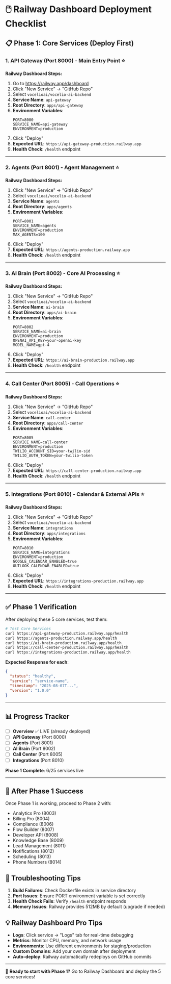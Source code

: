 # 🖱️ Railway Dashboard Deployment Checklist

## 📋 Phase 1: Core Services (Deploy First)

### 1. API Gateway (Port 8000) - Main Entry Point ⭐
**Railway Dashboard Steps:**
1. Go to https://railway.app/dashboard
2. Click "New Service" → "GitHub Repo"
3. Select `vocelioai/vocelio-ai-backend`
4. **Service Name**: `api-gateway`
5. **Root Directory**: `apps/api-gateway`
6. **Environment Variables**:
   ```
   PORT=8000
   SERVICE_NAME=api-gateway
   ENVIRONMENT=production
   ```
7. Click "Deploy"
8. **Expected URL**: `https://api-gateway-production.railway.app`
9. **Health Check**: `/health` endpoint

---

### 2. Agents (Port 8001) - Agent Management ⭐
**Railway Dashboard Steps:**
1. Click "New Service" → "GitHub Repo"
2. Select `vocelioai/vocelio-ai-backend`
3. **Service Name**: `agents`
4. **Root Directory**: `apps/agents`
5. **Environment Variables**:
   ```
   PORT=8001
   SERVICE_NAME=agents
   ENVIRONMENT=production
   MAX_AGENTS=100
   ```
6. Click "Deploy"
7. **Expected URL**: `https://agents-production.railway.app`
8. **Health Check**: `/health` endpoint

---

### 3. AI Brain (Port 8002) - Core AI Processing ⭐
**Railway Dashboard Steps:**
1. Click "New Service" → "GitHub Repo"
2. Select `vocelioai/vocelio-ai-backend`
3. **Service Name**: `ai-brain`
4. **Root Directory**: `apps/ai-brain`
5. **Environment Variables**:
   ```
   PORT=8002
   SERVICE_NAME=ai-brain
   ENVIRONMENT=production
   OPENAI_API_KEY=your-openai-key
   MODEL_NAME=gpt-4
   ```
6. Click "Deploy"
7. **Expected URL**: `https://ai-brain-production.railway.app`
8. **Health Check**: `/health` endpoint

---

### 4. Call Center (Port 8005) - Call Operations ⭐
**Railway Dashboard Steps:**
1. Click "New Service" → "GitHub Repo"
2. Select `vocelioai/vocelio-ai-backend`
3. **Service Name**: `call-center`
4. **Root Directory**: `apps/call-center`
5. **Environment Variables**:
   ```
   PORT=8005
   SERVICE_NAME=call-center
   ENVIRONMENT=production
   TWILIO_ACCOUNT_SID=your-twilio-sid
   TWILIO_AUTH_TOKEN=your-twilio-token
   ```
6. Click "Deploy"
7. **Expected URL**: `https://call-center-production.railway.app`
8. **Health Check**: `/health` endpoint

---

### 5. Integrations (Port 8010) - Calendar & External APIs ⭐
**Railway Dashboard Steps:**
1. Click "New Service" → "GitHub Repo"
2. Select `vocelioai/vocelio-ai-backend`
3. **Service Name**: `integrations`
4. **Root Directory**: `apps/integrations`
5. **Environment Variables**:
   ```
   PORT=8010
   SERVICE_NAME=integrations
   ENVIRONMENT=production
   GOOGLE_CALENDAR_ENABLED=true
   OUTLOOK_CALENDAR_ENABLED=true
   ```
6. Click "Deploy"
7. **Expected URL**: `https://integrations-production.railway.app`
8. **Health Check**: `/health` endpoint

---

## ✅ Phase 1 Verification

After deploying these 5 core services, test them:

```bash
# Test Core Services
curl https://api-gateway-production.railway.app/health
curl https://agents-production.railway.app/health
curl https://ai-brain-production.railway.app/health
curl https://call-center-production.railway.app/health
curl https://integrations-production.railway.app/health
```

**Expected Response for each**:
```json
{
  "status": "healthy",
  "service": "service-name",
  "timestamp": "2025-08-07T...",
  "version": "1.0.0"
}
```

---

## 📊 Progress Tracker

- [ ] **Overview** ✅ LIVE (already deployed)
- [ ] **API Gateway** (Port 8000)
- [ ] **Agents** (Port 8001)  
- [ ] **AI Brain** (Port 8002)
- [ ] **Call Center** (Port 8005)
- [ ] **Integrations** (Port 8010)

**Phase 1 Complete**: 6/25 services live

---

## 🔄 After Phase 1 Success

Once Phase 1 is working, proceed to Phase 2 with:
- Analytics Pro (8003)
- Billing Pro (8004)
- Compliance (8006)
- Flow Builder (8007)
- Developer API (8008)
- Knowledge Base (8009)
- Lead Management (8011)
- Notifications (8012)
- Scheduling (8013)
- Phone Numbers (8014)

## 🚨 Troubleshooting Tips

1. **Build Failures**: Check Dockerfile exists in service directory
2. **Port Issues**: Ensure PORT environment variable is set correctly
3. **Health Check Fails**: Verify `/health` endpoint responds
4. **Memory Issues**: Railway provides 512MB by default (upgrade if needed)

## 💡 Railway Dashboard Pro Tips

- **Logs**: Click service → "Logs" tab for real-time debugging
- **Metrics**: Monitor CPU, memory, and network usage
- **Environments**: Use different environments for staging/production
- **Custom Domains**: Add your own domain after deployment
- **Auto-deploy**: Railway automatically redeploys on GitHub commits

---

🎯 **Ready to start with Phase 1?** Go to Railway Dashboard and deploy the 5 core services!
